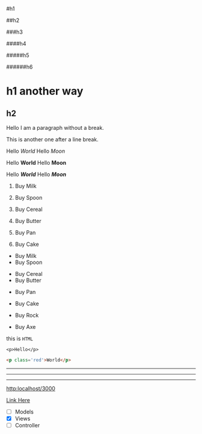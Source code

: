 #h1

##h2

###h3

####h4

#####h5

######h6

h1 another way
==============

h2
--------------

Hello I am a paragraph without a break.

This is another one after a line break.

Hello *World*
Hello _Moon_

Hello **World**
Hello __Moon__

Hello ***World***
Hello ___Moon___


1. Buy Milk
2. Buy Spoon
3. Buy Cereal

1. Buy Butter
8. Buy Pan
3. Buy Cake


- Buy Milk
- Buy Spoon

* Buy Cereal
* Buy Butter

+ Buy Pan
+ Buy Cake

+ Buy Rock
- Buy Axe

this is `HTML`

```
<p>Hello</p>
```

```HTML
<p class='red'>World</p>
```


---

***

___


<http:localhost/3000>



[Link Here](http:localhost/3000 "Awesome tool tip")


- [ ] Models
- [x] Views
- [ ] Controller
